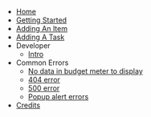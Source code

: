 * [Home](#)
* [Getting Started](#)
* [Adding An Item](#)
* [Adding A Task](#)
* Developer
  * [Intro](#)
* Common Errors
  * [No data in budget meter to display](#)
  * [404 error](#)
  * [500 error](#)
  * [Popup alert errors](#)
* [Credits](#)
